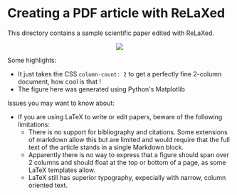 # Creating a PDF article with ReLaXed

This directory contains a sample scientific paper edited with ReLaXed.

<p align=center><img src="https://github.com/RelaxedJS/ReLaXed-examples/raw/master/examples/paper/paper_screenshot.png"/></p>


Some highlights:

- It just takes the CSS ``column-count: 2`` to get a perfectly fine 2-column document, how cool is that !
- The figure here was generated using Python's Matplotlib


Issues you may want to know about:

- If you are using LaTeX to write or edit papers, beware of the following limitations:
  - There is no support for bibliography and citations. Some extensions of markdown allow this but are limited and would require that the full text of the article stands in a single Markdown block.
  - Apparently there is no way to express that a figure should span over 2 columns and should float at the top or bottom of a page, as some LaTeX templates allow.
  - LaTeX still has superior typography, expecially with narrow, column oriented text.
